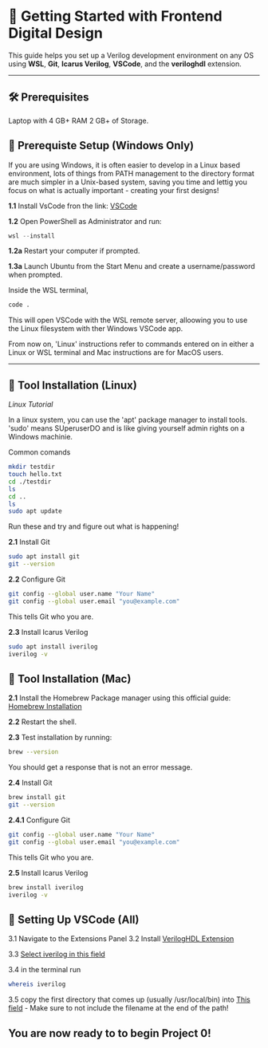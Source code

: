 # 🚀 Getting Started with Frontend Digital Design

This guide helps you set up a Verilog development environment on any OS using **WSL**, **Git**, **Icarus Verilog**, **VSCode**, and the **veriloghdl** extension.

---

## 🛠 Prerequisites
Laptop with 4 GB+ RAM
2 GB+ of Storage.

## 🧰 Prerequiste Setup (Windows Only)

If you are using Windows, it is often easier to develop in a Linux based environment, lots of things from PATH management to the directory format are much simpler in a Unix-based system, saving you time and lettig you focus on what is actually important - creating your first designs!

**1.1** Install VsCode fron the link: [VSCode](https://code.visualstudio.com)

**1.2**  Open PowerShell as Administrator and run:
   ```powershell
   wsl --install
   ```

**1.2a**  Restart your computer if prompted.

**1.3a**  Launch Ubuntu from the Start Menu and create a username/password when prompted.

Inside the WSL terminal, 

```bash
code .
```

This will open VSCode with the WSL remote server, alloowing you to use the Linux
filesystem with ther Windows VSCode app.

From now on, 'Linux' instructions refer to commands entered on in either a Linux or WSL terminal and Mac instructions are for MacOS users.

---

## 🧰 Tool Installation (Linux)

*Linux Tutorial*

In a linux system, you can use the 'apt' package manager to install tools. 'sudo' means SUperuserDO and is like giving yourself admin rights on a Windows machinie.

Common comands
```bash
mkdir testdir
touch hello.txt
cd ./testdir
ls
cd ..
ls
sudo apt update
```
Run these and try and figure out what is happening!

**2.1** Install Git

```bash
sudo apt install git
git --version
```

**2.2** Configure Git

```bash
git config --global user.name "Your Name"
git config --global user.email "you@example.com"
```
This tells Git who you are.


**2.3** Install Icarus Verilog

```bash
sudo apt install iverilog
iverilog -v
```

## 🧰 Tool Installation (Mac)

**2.1** Install the Homebrew Package manager using this official guide: [Homebrew Installation](https://brew.sh/)

**2.2** Restart the shell.

**2.3** Test installation by running:
```bash 
brew --version
```

You should get a response that is not an error message.

**2.4** Install Git

```bash
brew install git
git --version
```
**2.4.1** Configure Git

```bash
git config --global user.name "Your Name"
git config --global user.email "you@example.com"
```
This tells Git who you are.

**2.5** Install Icarus Verilog

```bash
brew install iverilog
iverilog -v
```

## 🔧 Setting Up VSCode (All)

3.1 Navigate to the Extensions Panel
3.2 Install [VerilogHDL Extension](https://marketplace.visualstudio.com/items?itemName=mshr-h.VerilogHDL)

3.3 [Select iverilog in this field](vscode://settings/verilog.linting.linter)
   
3.4 in the terminal run
   ```bash
   whereis iverilog
   ```
3.5 copy the first directory that comes up (usually /usr/local/bin) into
[This field](vscode://settings/verilog.linting.path) - Make sure to not include the filename at the end of the path!

## You are now ready to to begin Project 0!






